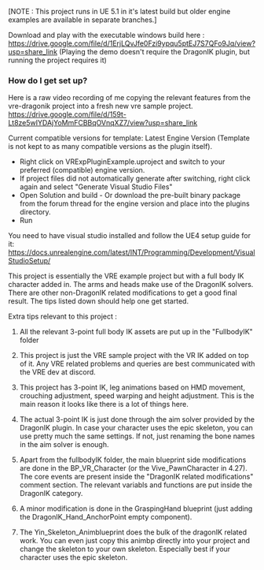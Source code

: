 [NOTE : This project runs in UE 5.1 in it's latest build but older engine examples are available in separate branches.]


Download and play with the executable windows build here : https://drive.google.com/file/d/1ErjLQvJfe0Fzi9ypqu5ptEJ7S7QFo9Jq/view?usp=share_link
(Playing the demo doesn't require the DragonIK plugin, but running the project requires it)


### How do I get set up? ###

Here is a raw video recording of me copying the relevant features from the vre-dragonik project into a fresh new vre sample project.
https://drive.google.com/file/d/159t-Lt8ze5wIYDAjYoMmFCBBqOVnqXZ7/view?usp=share_link


Current compatible versions for template: Latest Engine Version (Template is not kept to as many compatible versions as the plugin itself).

* Right click on VRExpPluginExample.uproject and switch to your preferred (compatible) engine version.
* If project files did not automatically generate after switching, right click again and select "Generate Visual Studio Files"
* Open Solution and build - Or download the pre-built binary package from the forum thread for the engine version and place into the plugins directory.
* Run

You need to have visual studio installed and follow the UE4 setup guide for it: https://docs.unrealengine.com/latest/INT/Programming/Development/VisualStudioSetup/



This project is essentially the VRE example project but with a full body IK character added in. The arms and heads make use of the DragonIK solvers. There are other non-DragonIK related modifications to get a good final result. The tips listed down should help one get started.


Extra tips relevant to this project :


1. All the relevant 3-point full body IK assets are put up in the "FullbodyIK" folder

2. This project is just the VRE sample project with the VR IK added on top of it. Any
VRE related problems and queries are best communicated with the VRE dev at discord.

3. This project has 3-point IK, leg animations based on HMD movement, crouching adjustment,
speed warping and height adjustment. This is the main reason it looks like there is a lot of things here.

4. The actual 3-point IK is just done through the aim solver provided by the DragonIK plugin.
In case your character uses the epic skeleton, you can use pretty much the same settings. If not,
just renaming the bone names in the aim solver is enough.

5. Apart from the fullbodyIK folder, the main blueprint side modifications are done in the 
BP_VR_Character (or the Vive_PawnCharacter in 4.27). The core events are present inside the
"DragonIK related modifications" comment section. The relevant variabls and functions are put
inside the DragonIK category.

6. A minor modification is done in the GraspingHand blueprint (just adding the DragonIK_Hand_AnchorPoint
empty component).

7. The Yin_Skeleton_Animblueprint does the bulk of the dragonIK related work. You can even just
copy this animbp directly into your project and change the skeleton to your own skeleton. Especially
best if your character uses the epic skeleton.
